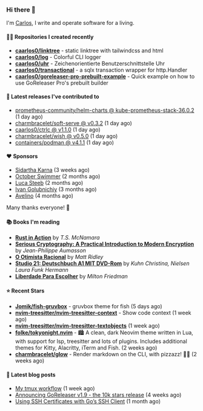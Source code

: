### Hi there 👋

I'm [Carlos](https://caarlos0.dev), I write and operate software for a living.

#### 👨‍💻 Repositories I created recently
- **[caarlos0/linktree](https://github.com/caarlos0/linktree)** - static linktree with tailwindcss and html
- **[caarlos0/log](https://github.com/caarlos0/log)** - Colorful CLI logger
- **[caarlos0/uhr](https://github.com/caarlos0/uhr)** - Zeichenorientierte Benutzerschnittstelle Uhr
- **[caarlos0/transactional](https://github.com/caarlos0/transactional)** - a sqlx transaction wrapper for http.Handler
- **[caarlos0/goreleaser-pro-prebuilt-example](https://github.com/caarlos0/goreleaser-pro-prebuilt-example)** - Quick example on how to use GoReleaser Pro&#39;s prebuilt builder

#### 🚀 Latest releases I've contributed to


- [prometheus-community/helm-charts @ kube-prometheus-stack-36.0.2](https://github.com/prometheus-community/helm-charts/releases/tag/kube-prometheus-stack-36.0.2) (1 day ago)
- [charmbracelet/soft-serve @ v0.3.2](https://github.com/charmbracelet/soft-serve/releases/tag/v0.3.2) (1 day ago)
- [caarlos0/ctrlc @ v1.1.0](https://github.com/caarlos0/ctrlc/releases/tag/v1.1.0) (1 day ago)
- [charmbracelet/wish @ v0.5.0](https://github.com/charmbracelet/wish/releases/tag/v0.5.0) (1 day ago)
- [containers/podman @ v4.1.1](https://github.com/containers/podman/releases/tag/v4.1.1) (1 day ago)

#### ❤️ Sponsors
- [Sidartha Karna](https://github.com/sidarthakarna) (3 weeks ago)
- [October Swimmer](https://github.com/octoberswimmer) (2 months ago)
- [Luca Steeb](https://github.com/steebchen) (2 months ago)
- [Ivan Golubnichiy](https://github.com/h1kkan) (3 months ago)
- [Avelino](https://github.com/avelino) (4 months ago)

Many thanks everyone! 🙏

#### 📚 Books I'm reading
- **[Rust in Action](https://www.goodreads.com/book/show/48496405-rust-in-action)** by _T.S. McNamara_
- **[Serious Cryptography: A Practical Introduction to Modern Encryption](https://www.goodreads.com/book/show/36265193-serious-cryptography)** by _Jean-Philippe Aumasson_
- **[O Otimista Racional](https://www.goodreads.com/book/show/32706964-o-otimista-racional)** by _Matt Ridley_
- **[Studio 21: Deutschbuch A1 MIT DVD-Rom](https://www.goodreads.com/book/show/25495148-studio-21)** by _Kuhn Christina, Nielsen Laura Funk Hermann_
- **[Liberdade Para Escolher](https://www.goodreads.com/book/show/17238591-liberdade-para-escolher)** by _Milton Friedman_

#### ⭐ Recent Stars


- **[Jomik/fish-gruvbox](https://github.com/Jomik/fish-gruvbox)** - gruvbox theme for fish (5 days ago)
- **[nvim-treesitter/nvim-treesitter-context](https://github.com/nvim-treesitter/nvim-treesitter-context)** - Show code context (1 week ago)
- **[nvim-treesitter/nvim-treesitter-textobjects](https://github.com/nvim-treesitter/nvim-treesitter-textobjects)** (1 week ago)
- **[folke/tokyonight.nvim](https://github.com/folke/tokyonight.nvim)** - 🏙  A clean, dark Neovim theme written in Lua, with support for lsp, treesitter and lots of plugins. Includes additional themes for Kitty, Alacritty, iTerm and Fish. (2 weeks ago)
- **[charmbracelet/glow](https://github.com/charmbracelet/glow)** - Render markdown on the CLI, with pizzazz! 💅🏻 (2 weeks ago)

#### 📄 Latest blog posts
- [My tmux workflow](https://carlosbecker.com/posts/tmux-sessionizer/) (1 week ago)
- [Announcing GoReleaser v1.9 - the 10k stars release](https://carlosbecker.com/posts/goreleaser-v1.9/) (4 weeks ago)
- [Using SSH Certificates with Go’s SSH Client](https://carlosbecker.com/posts/golang-ssh-client-certificates/) (1 month ago)
